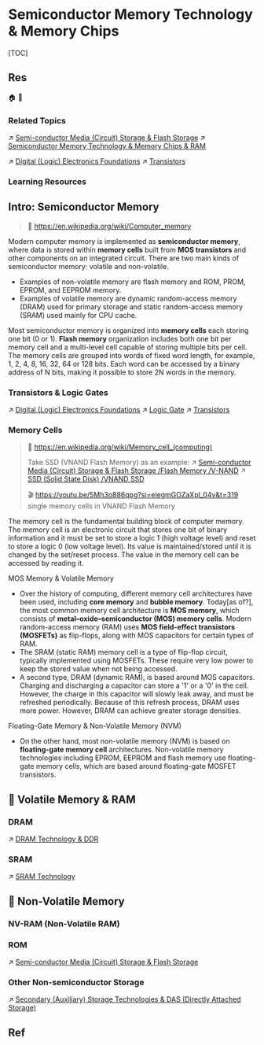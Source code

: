 # Semiconductor Memory Technology & Memory Chips

[TOC]



## Res
🏠 
🚧 


### Related Topics
↗ [Semi-conductor Media (Circuit) Storage & Flash Storage](Secondary%20(Auxiliary)%20Storage%20Technologies%20&%20DAS%20(Directly%20Attached%20Storage)/Semi-conductor%20Media%20(Circuit)%20Storage%20&%20Flash%20Storage/Semi-conductor%20Media%20(Circuit)%20Storage%20&%20Flash%20Storage.md)
↗ [Semiconductor Memory Technology & Memory Chips & RAM](Semiconductor%20Memory%20Technology%20&%20Memory%20Chips%20&%20RAM.md)

↗ [Digital (Logic) Electronics Foundations](../../../../../../Hardware%20&%20EE%20Related/⚡️%20Digital%20(Logic)%20Electronics%20Foundations/Digital%20(Logic)%20Electronics%20Foundations.md)
↗ [Transistors](../../../../../../Hardware%20&%20EE%20Related/⚡️%20Digital%20(Logic)%20Electronics%20Foundations/0x01%20Logic%20Gate/Transistors.md)


### Learning Resources



## Intro: Semiconductor Memory
> 🔗 https://en.wikipedia.org/wiki/Computer_memory

Modern computer memory is implemented as **semiconductor memory**, where data is stored within **memory cells** built from **MOS transistors** and other components on an integrated circuit. There are two main kinds of semiconductor memory: volatile and non-volatile. 
- Examples of non-volatile memory are flash memory and ROM, PROM, EPROM, and EEPROM memory. 
- Examples of volatile memory are dynamic random-access memory (DRAM) used for primary storage and static random-access memory (SRAM) used mainly for CPU cache.

Most semiconductor memory is organized into **memory cells** each storing one bit (0 or 1). **Flash memory** organization includes both one bit per memory cell and a multi-level cell capable of storing multiple bits per cell. The memory cells are grouped into words of fixed word length, for example, 1, 2, 4, 8, 16, 32, 64 or 128 bits. Each word can be accessed by a binary address of N bits, making it possible to store 2N words in the memory.


### Transistors & Logic Gates
↗ [Digital (Logic) Electronics Foundations](../../../../../../Hardware%20&%20EE%20Related/⚡️%20Digital%20(Logic)%20Electronics%20Foundations/Digital%20(Logic)%20Electronics%20Foundations.md)
↗ [Logic Gate](../../../../../../Hardware%20&%20EE%20Related/⚡️%20Digital%20(Logic)%20Electronics%20Foundations/0x01%20Logic%20Gate/Logic%20Gate.md)
↗ [Transistors](../../../../../../Hardware%20&%20EE%20Related/⚡️%20Digital%20(Logic)%20Electronics%20Foundations/0x01%20Logic%20Gate/Transistors.md)


### Memory Cells
> 🔗 https://en.wikipedia.org/wiki/Memory_cell_(computing)
> 
> Take SSD (VNAND Flash Memory) as an example:
> ↗ [Semi-conductor Media (Circuit) Storage & Flash Storage /Flash Memory /V-NAND](../../Secondary%20(Auxiliary)%20Storage%20Technologies%20&%20DAS%20(Directly%20Attached%20Storage)/Semi-conductor%20Media%20(Circuit)%20Storage%20&%20Flash%20Storage/Semi-conductor%20Media%20(Circuit)%20Storage%20&%20Flash%20Storage.md#V-NAND)
> ↗ [SSD (Solid State Disk) /VNAND SSD](../../Secondary%20(Auxiliary)%20Storage%20Technologies%20&%20DAS%20(Directly%20Attached%20Storage)/Semi-conductor%20Media%20(Circuit)%20Storage%20&%20Flash%20Storage/SSD%20(Solid%20State%20Disk).md#VNAND%20SSD)
> 
> 🎬 https://youtu.be/5Mh3o886qpg?si=eiegmGOZaXpl_04v&t=319
> single memory cells in VNAND Flash Memory

The memory cell is the fundamental building block of computer memory. The memory cell is an electronic circuit that stores one bit of binary information and it must be set to store a logic 1 (high voltage level) and reset to store a logic 0 (low voltage level). Its value is maintained/stored until it is changed by the set/reset process. The value in the memory cell can be accessed by reading it.

MOS Memory & Volatile Memory
- Over the history of computing, different memory cell architectures have been used, including **core memory** and **bubble memory**. Today[as of?], the most common memory cell architecture is **MOS memory**, which consists of **metal–oxide–semiconductor (MOS) memory cells**. Modern random-access memory (RAM) uses **MOS field-effect transistors (MOSFETs)** as flip-flops, along with MOS capacitors for certain types of RAM.
- The SRAM (static RAM) memory cell is a type of flip-flop circuit, typically implemented using MOSFETs. These require very low power to keep the stored value when not being accessed. 
- A second type, DRAM (dynamic RAM), is based around MOS capacitors. Charging and discharging a capacitor can store a '1' or a '0' in the cell. However, the charge in this capacitor will slowly leak away, and must be refreshed periodically. Because of this refresh process, DRAM uses more power. However, DRAM can achieve greater storage densities.

Floating-Gate Memory & Non-Volatile Memory (NVM)
- On the other hand, most non-volatile memory (NVM) is based on **floating-gate memory cell** architectures. Non-volatile memory technologies including EPROM, EEPROM and flash memory use floating-gate memory cells, which are based around floating-gate MOSFET transistors.



## 🎯 Volatile Memory & RAM
### DRAM
↗ [DRAM Technology & DDR](DRAM%20Technology%20&%20DDR.md)


### SRAM
↗ [SRAM Technology](SRAM%20Technology.md)



## 🎯 Non-Volatile Memory
### NV-RAM (Non-Volatile RAM)


### ROM
↗ [Semi-conductor Media (Circuit) Storage & Flash Storage](../../Secondary%20(Auxiliary)%20Storage%20Technologies%20&%20DAS%20(Directly%20Attached%20Storage)/Semi-conductor%20Media%20(Circuit)%20Storage%20&%20Flash%20Storage/Semi-conductor%20Media%20(Circuit)%20Storage%20&%20Flash%20Storage.md)


### Other Non-semiconductor Storage
↗ [Secondary (Auxiliary) Storage Technologies & DAS (Directly Attached Storage)](../../Secondary%20(Auxiliary)%20Storage%20Technologies%20&%20DAS%20(Directly%20Attached%20Storage)/Secondary%20(Auxiliary)%20Storage%20Technologies%20&%20DAS%20(Directly%20Attached%20Storage).md)



## Ref
[Charge trap flash | Wikipedia]: https://en.wikipedia.org/wiki/Charge_trap_flash
